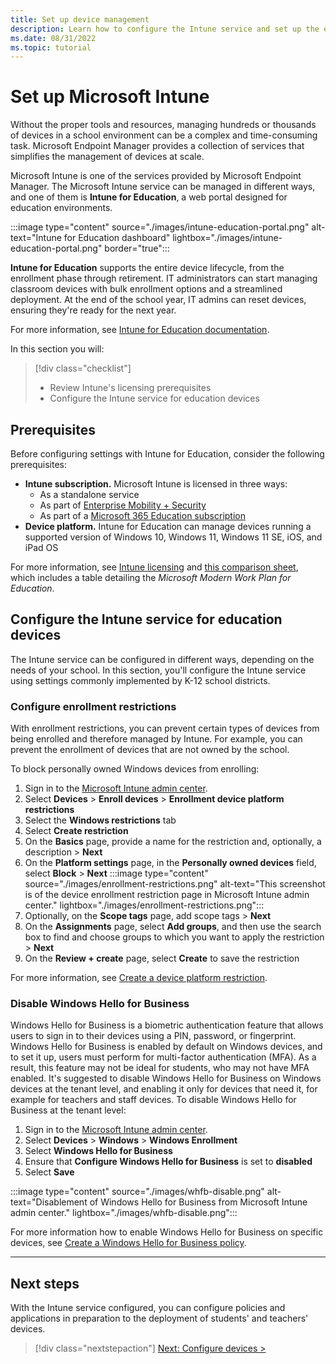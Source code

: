 ```yaml
---
title: Set up device management
description: Learn how to configure the Intune service and set up the environment for education.
ms.date: 08/31/2022
ms.topic: tutorial
---
```


# Set up Microsoft Intune

Without the proper tools and resources, managing hundreds or thousands of devices in a school environment can be a complex and time-consuming task. Microsoft Endpoint Manager provides a collection of services that simplifies the management of devices at scale.

Microsoft Intune is one of the services provided by Microsoft Endpoint Manager. The Microsoft Intune service can be managed in different ways, and one of them is **Intune for Education**, a web portal designed for education environments.

:::image type="content" source="./images/intune-education-portal.png" alt-text="Intune for Education dashboard" lightbox="./images/intune-education-portal.png" border="true":::

**Intune for Education** supports the entire device lifecycle, from the enrollment phase through retirement. IT administrators can start managing classroom devices with bulk enrollment options and a streamlined deployment. At the end of the school year, IT admins can reset devices, ensuring they're ready for the next year.

For more information, see [Intune for Education documentation][INT-1].

In this section you will:
> [!div class="checklist"]
> * Review Intune's licensing prerequisites
> * Configure the Intune service for education devices

## Prerequisites

Before configuring settings with Intune for Education, consider the following prerequisites:

- **Intune subscription.** Microsoft Intune is licensed in three ways:
  - As a standalone service
  - As part of [Enterprise Mobility + Security][MSFT-1]
  - As part of a [Microsoft 365 Education subscription][MSFT-2]
- **Device platform.** Intune for Education can manage devices running a supported version of Windows 10, Windows 11, Windows 11 SE, iOS, and iPad OS

For more information, see [Intune licensing][MEM-1] and [this comparison sheet][MSFT-3], which includes a table detailing the *Microsoft Modern Work Plan for Education*.

## Configure the Intune service for education devices

The Intune service can be configured in different ways, depending on the needs of your school. In this section, you'll configure the Intune service using settings commonly implemented by K-12 school districts.

### Configure enrollment restrictions

With enrollment restrictions, you can prevent certain types of devices from being enrolled and therefore managed by Intune. For example, you can prevent the enrollment of devices that are not owned by the school.

To block personally owned Windows devices from enrolling:

1. Sign in to the [Microsoft Intune admin center](https://go.microsoft.com/fwlink/?linkid=2109431).
1. Select **Devices** > **Enroll devices** > **Enrollment device platform restrictions**
1. Select the **Windows restrictions** tab
1. Select **Create restriction**
1. On the **Basics** page, provide a name for the restriction and, optionally, a description > **Next**
1. On the **Platform settings** page, in the **Personally owned devices** field, select **Block** > **Next**
    :::image type="content" source="./images/enrollment-restrictions.png" alt-text="This screenshot is of the device enrollment restriction page in Microsoft Intune admin center." lightbox="./images/enrollment-restrictions.png":::
1. Optionally, on the **Scope tags** page, add scope tags > **Next**
1. On the **Assignments** page, select **Add groups**, and then use the search box to find and choose groups to which you want to apply the restriction > **Next**
1. On the **Review + create** page, select **Create** to save the restriction

For more information, see [Create a device platform restriction][MEM-2].

### Disable Windows Hello for Business

Windows Hello for Business is a biometric authentication feature that allows users to sign in to their devices using a PIN, password, or fingerprint. Windows Hello for Business is enabled by default on Windows devices, and to set it up, users must perform for multi-factor authentication (MFA). As a result, this feature may not be ideal for students, who may not have MFA enabled.
It's suggested to disable Windows Hello for Business on Windows devices at the tenant level, and enabling it only for devices that need it, for example for teachers and staff devices.
To disable Windows Hello for Business at the tenant level:

1. Sign in to the [Microsoft Intune admin center](https://go.microsoft.com/fwlink/?linkid=2109431).
1. Select **Devices** > **Windows** > **Windows Enrollment**
1. Select **Windows Hello for Business**
1. Ensure that **Configure Windows Hello for Business** is set to **disabled**
1. Select **Save**

:::image type="content" source="./images/whfb-disable.png" alt-text="Disablement of Windows Hello for Business from Microsoft Intune admin center." lightbox="./images/whfb-disable.png":::

For more information how to enable Windows Hello for Business on specific devices, see [Create a Windows Hello for Business policy][MEM-4].

________________________________________________________

## Next steps

With the Intune service configured, you can configure policies and applications in preparation to the deployment of students' and teachers' devices.

> [!div class="nextstepaction"]
> [Next: Configure devices >](configure-devices-overview.md)

<!-- Reference links in article -->

[MEM-1]: /mem/intune/fundamentals/licenses
[MEM-2]: /mem/intune/enrollment/enrollment-restrictions-set
[MEM-4]: /mem/intune/protect/windows-hello#create-a-windows-hello-for-business-policy

[INT-1]: /intune-education/what-is-intune-for-education

[MSFT-1]: https://www.microsoft.com/microsoft-365/enterprise-mobility-security
[MSFT-2]: https://www.microsoft.com/licensing/product-licensing/microsoft-365-education
[MSFT-3]: https://edudownloads.azureedge.net/msdownloads/Microsoft-Modern-Work-Plan-Comparison-Education_11-2021.pdf